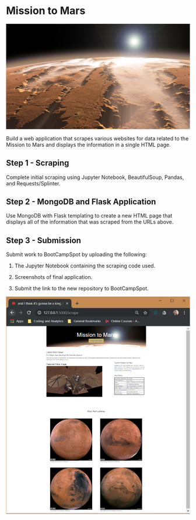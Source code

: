 # Mission to Mars

![](miscfiles/mars-space-planet-GettyImages-112718272-1120.jpg)

Build a web application that scrapes various websites for data related to the Mission to Mars and displays the information in a single HTML page.

## Step 1 - Scraping

Complete initial scraping using Jupyter Notebook, BeautifulSoup, Pandas, and Requests/Splinter.

## Step 2 - MongoDB and Flask Application

Use MongoDB with Flask templating to create a new HTML page that displays all of the information that was scraped from the URLs above.

## Step 3 - Submission

Submit work to BootCampSpot by uploading the following:

1. The Jupyter Notebook containing the scraping code used.

2. Screenshots of final application.

3. Submit the link to the new repository to BootCampSpot.

![](miscfiles/Page_Cap.PNG)
